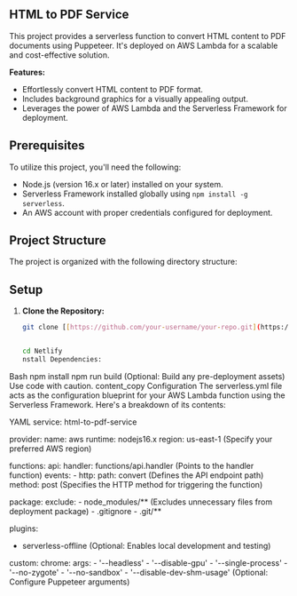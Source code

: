##  HTML to PDF Service

This project provides a serverless function to convert HTML content to PDF documents using Puppeteer. It's deployed on AWS Lambda for a scalable and cost-effective solution.

**Features:**

* Effortlessly convert HTML content to PDF format.
* Includes background graphics for a visually appealing output.
* Leverages the power of AWS Lambda and the Serverless Framework for deployment.

## Prerequisites

To utilize this project, you'll need the following:

* Node.js (version 16.x or later) installed on your system.
* Serverless Framework installed globally using `npm install -g serverless`.
* An AWS account with proper credentials configured for deployment.

## Project Structure

The project is organized with the following directory structure:

## Setup

1. **Clone the Repository:**

   ```bash
   git clone [[https://github.com/your-username/your-repo.git](https://github.com/ProjectsDevs01/PDF/edit/Netlify)]([https://github.com/your-username/your-repo.git](https://github.com/ProjectsDevs01/PDF/edit/Netlify))


   cd Netlify
   nstall Dependencies:

Bash
npm install
npm run build  (Optional: Build any pre-deployment assets)
Use code with caution.
content_copy
Configuration
The serverless.yml file acts as the configuration blueprint for your AWS Lambda function using the Serverless Framework. Here's a breakdown of its contents:

YAML
service: html-to-pdf-service

provider:
  name: aws
  runtime: nodejs16.x
  region: us-east-1  (Specify your preferred AWS region)

functions:
  api:
    handler: functions/api.handler  (Points to the handler function)
    events:
      - http:
          path: convert  (Defines the API endpoint path)
          method: post  (Specifies the HTTP method for triggering the function)

package:
  exclude:
    - node_modules/**  (Excludes unnecessary files from deployment package)
    - .gitignore
    - .git/**

plugins:
  - serverless-offline  (Optional: Enables local development and testing)

custom:
  chrome:
    args:
      - '--headless'
      - '--disable-gpu'
      - '--single-process'
      - '--no-zygote'
      - '--no-sandbox'
      - '--disable-dev-shm-usage'  (Optional: Configure Puppeteer arguments)
